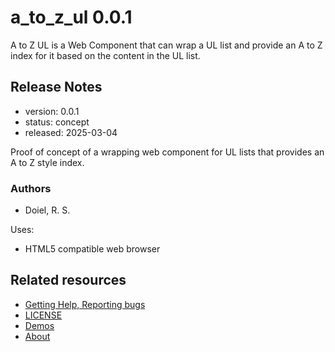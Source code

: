 

# a_to_z_ul 0.0.1

A to Z UL is a Web Component that can wrap a UL list and provide an A to Z index for it based on the content in the UL list.

## Release Notes

- version: 0.0.1
- status: concept
- released: 2025-03-04

Proof of concept of a wrapping web component for UL lists that provides an A to Z style index.


### Authors

- Doiel, R. S.

Uses: 

- HTML5 compatible web browser

## Related resources



- [Getting Help, Reporting bugs](https://github.com/caltechlibrary/a_to_z_ul/issues)
- [LICENSE](https://caltechlibrary.github.io/a_to_z_ul/LICENSE)
- [Demos](user_manual.md)
- [About](about.md)

